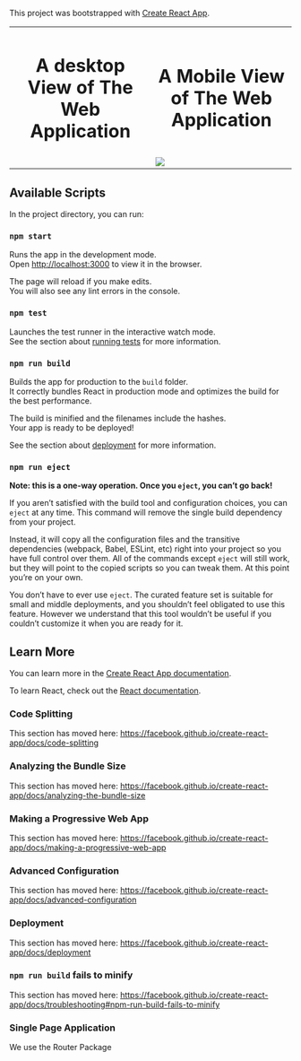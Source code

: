 This project was bootstrapped with [Create React App](https://github.com/facebook/create-react-app).


<table style="width:100%">
  <tr>
    <th>
<h1> A desktop View of The Web Application</h1>
    </th>
    <th>
<h1>A Mobile View of The Web Application
</h1>
    </th> 
 
  </tr>
<tr>
    <td>      </td>
    <td> <img align="center" src="https://dnisng.dm.files.1drv.com/y4mvrazBcK9oyOGDCKy03jEj8C_jcixP0cBRXyC5kerZ5Q-4VrGeYXpM1M2rYkmqg0q-oPXUHsoL4YMyWgIlkQwKc-3QxTIoeoVvkY9tIEcSsNAJxdqBW5NfsEsOtZbYktWLSiQ3QWteGddJORtocbeiGn7Lpb0_XFhCNZlDzHMWswpcRxF8oMhSyQ8tY2u3v9bFcbrtPv--giR2S7uJ3s7ug?width=352&height=647&cropmode=none"/></td>
   
  </tr>
</table>




## Available Scripts

In the project directory, you can run:

### <code>npm start</code>

Runs the app in the development mode.<br />
Open [http://localhost:3000](http://localhost:3000) to view it in the browser.

The page will reload if you make edits.<br />
You will also see any lint errors in the console.

### `npm test`

Launches the test runner in the interactive watch mode.<br />
See the section about [running tests](https://facebook.github.io/create-react-app/docs/running-tests) for more information.

### `npm run build`

Builds the app for production to the `build` folder.<br />
It correctly bundles React in production mode and optimizes the build for the best performance.

The build is minified and the filenames include the hashes.<br />
Your app is ready to be deployed!

See the section about [deployment](https://facebook.github.io/create-react-app/docs/deployment) for more information.

### `npm run eject`

**Note: this is a one-way operation. Once you `eject`, you can’t go back!**

If you aren’t satisfied with the build tool and configuration choices, you can `eject` at any time. This command will remove the single build dependency from your project.

Instead, it will copy all the configuration files and the transitive dependencies (webpack, Babel, ESLint, etc) right into your project so you have full control over them. All of the commands except `eject` will still work, but they will point to the copied scripts so you can tweak them. At this point you’re on your own.

You don’t have to ever use `eject`. The curated feature set is suitable for small and middle deployments, and you shouldn’t feel obligated to use this feature. However we understand that this tool wouldn’t be useful if you couldn’t customize it when you are ready for it.

## Learn More

You can learn more in the [Create React App documentation](https://facebook.github.io/create-react-app/docs/getting-started).

To learn React, check out the [React documentation](https://reactjs.org/).

### Code Splitting

This section has moved here: https://facebook.github.io/create-react-app/docs/code-splitting

### Analyzing the Bundle Size

This section has moved here: https://facebook.github.io/create-react-app/docs/analyzing-the-bundle-size

### Making a Progressive Web App

This section has moved here: https://facebook.github.io/create-react-app/docs/making-a-progressive-web-app

### Advanced Configuration

This section has moved here: https://facebook.github.io/create-react-app/docs/advanced-configuration

### Deployment

This section has moved here: https://facebook.github.io/create-react-app/docs/deployment

### `npm run build` fails to minify

This section has moved here: https://facebook.github.io/create-react-app/docs/troubleshooting#npm-run-build-fails-to-minify


### Single Page Application 
We use the Router Package
